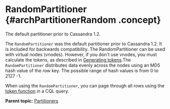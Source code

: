 # RandomPartitioner {#archPartitionerRandom .concept}

The default partitioner prior to Cassandra 1.2.

The `RandomPartitioner` was the default partitioner prior to Cassandra 1.2. It is included for backwards compatibility. The RandomPartitioner can be used with virtual nodes \(vnodes\). However, if you don't use vnodes, you must calculate the tokens, as described in [Generating tokens](../configuration/configGenTokens.md).The `RandomPartitioner` distributes data evenly across the nodes using an MD5 hash value of the row key. The possible range of hash values is from 0 to 2127 -1.

When using the `RandomPartitioner`, you can page through all rows using the [token function](/en/cql-oss/3.3/cql/cql_reference/cqlshPaging.html) in a CQL query.

**Parent topic:** [Partitioners](../../cassandra/architecture/archPartitionerAbout.md)

